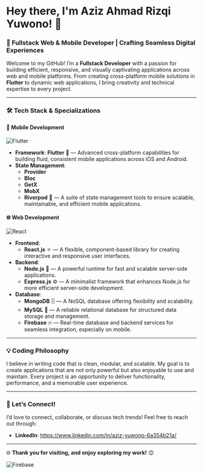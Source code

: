 # Hey there, I'm Aziz Ahmad Rizqi Yuwono! 👋

### 🚀 Fullstack Web & Mobile Developer | Crafting Seamless Digital Experiences

Welcome to my GitHub! I’m a **Fullstack Developer** with a passion for building efficient, responsive, and visually captivating applications across web and mobile platforms. From creating cross-platform mobile solutions in **Flutter** to dynamic web applications, I bring creativity and technical expertise to every project.

---

### 🛠️ Tech Stack & Specializations

#### **📱 Mobile Development**
![Flutter](https://img.shields.io/badge/Flutter-02569B?style=for-the-badge&logo=flutter&logoColor=white)
- **Framework**: **Flutter** 💙 — Advanced cross-platform capabilities for building fluid, consistent mobile applications across iOS and Android.
- **State Management**:
  - **Provider**
  - **Bloc**
  - **GetX**
  - **MobX**
  - **Riverpod** 🔄 — A suite of state management tools to ensure scalable, maintainable, and efficient mobile applications.

#### **🌐 Web Development**
![React](https://img.shields.io/badge/React-61DAFB?style=for-the-badge&logo=react&logoColor=black)
- **Frontend**:
  - **React.js** ⚛️ — A flexible, component-based library for creating interactive and responsive user interfaces.
- **Backend**:
  - **Node.js** 🚀 — A powerful runtime for fast and scalable server-side applications.
  - **Express.js** ⚙️ — A minimalist framework that enhances Node.js for more efficient server-side development.
- **Database**:
  - **MongoDB** 🗄️ — A NoSQL database offering flexibility and scalability.
  - **MySQL** 💾 — A reliable relational database for structured data storage and management.
  - **Firebase** 🔥 — Real-time database and backend services for seamless integration, especially on mobile.

---

### 💡 Coding Philosophy
I believe in writing code that is clean, modular, and scalable. My goal is to create applications that are not only powerful but also enjoyable to use and maintain. Every project is an opportunity to deliver functionality, performance, and a memorable user experience.

---

### 🤝 Let’s Connect!
I’d love to connect, collaborate, or discuss tech trends! Feel free to reach out through:

- **LinkedIn**: https://www.linkedin.com/in/aziz-yuwono-6a354b21a/

---

🌐 **Thank you for visiting, and enjoy exploring my work!** 😊

![Firebase](https://img.shields.io/badge/Firebase-FFCA28?style=for-the-badge&logo=firebase&logoColor=black)
